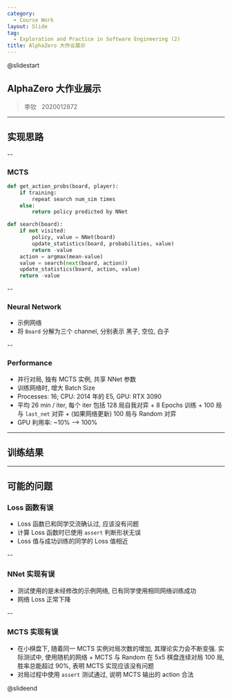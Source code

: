 ```yaml
---
category:
  - Course Work
layout: Slide
tag:
  - Exploration and Practice in Software Engineering (2)
title: AlphaZero 大作业展示
---
```


@slidestart

## AlphaZero 大作业展示

> 李钦 &nbsp; 2020012872

---

## 实现思路

--

### MCTS

```python
def get_action_probs(board, player):
    if training:
        repeat search num_sim times
    else:
        return policy predicted by NNet
```

```python
def search(board):
    if not visited:
        policy, value = NNet(board)
        update_statistics(board, probabilities, value)
        return -value
    action = argmax(mean-value)
    value = search(next(board, action))
    update_statistics(board, action, value)
    return -value
```

--

### Neural Network

- 示例网络
- 将 `Board` 分解为三个 channel, 分别表示 黑子, 空位, 白子

--

### Performance

- 并行对局, 独有 MCTS 实例, 共享 NNet 参数
- 训练网络时, 增大 Batch Size
- Processes: 16; CPU: 2014 年的 E5, GPU: RTX 3090
- 平均 26 min / iter, 每个 iter 包括 128 局自我对弈 + 8 Epochs 训练 + 100 局与 `last_net` 对弈 + (如果网络更新) 100 局与 Random 对弈
- GPU 利用率: ~10% --> 100%

---

## 训练结果

---

## 可能的问题

### Loss 函数有误

- Loss 函数已和同学交流确认过, 应该没有问题
- 计算 Loss 函数时已使用 `assert` 判断形状无误
- Loss 值与成功训练的同学的 Loss 值相近

--

### NNet 实现有误

- 测试使用的是未经修改的示例网络, 已有同学使用相同网络训练成功
- 网络 Loss 正常下降

--

### MCTS 实现有误

- 在小棋盘下, 随着同一 MCTS 实例对局次数的增加, 其理论实力会不断变强. 实际测试中, 使用随机的网络 + MCTS 与 Random 在 5x5 棋盘连续对局 100 局, 胜率总能超过 90%, 表明 MCTS 实现应该没有问题
- 对局过程中使用 `assert` 测试通过, 说明 MCTS 输出的 action 合法

@slideend
